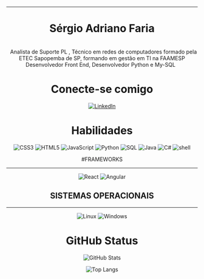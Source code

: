 <hr>
<div align =center><h1>Sérgio Adriano Faria </h1> 

<br> &nbsp;
Analista de Suporte PL , Técnico em redes de computadores formado pela ETEC Sapopemba de SP, formando em gestão em TI na FAAMESP
Desenvolvedor Front End, Desenvolvedor  Python e My-SQL &nbsp;<br>


# Conecte-se comigo

[![LinkedIn](https://img.shields.io/badge/LinkedIn-000?style=for-the-badge&logo=linkedin&logoColor=0E76A8)](https://www.linkedin.com/in/sergio-adriao-faria-7968082b/)

# Habilidades
![CSS3](https://img.shields.io/badge/css3-%231572B6.svg?style=for-the-badge&logo=css3&logoColor=white)
![HTML5](https://img.shields.io/badge/html5-%23E34F26.svg?style=for-the-badge&logo=html5&logoColor=white) 
![JavaScript](https://img.shields.io/badge/javascript-%23323330.svg?style=for-the-badge&logo=javascript&logoColor=%23F7DF1E) 
![Python](https://img.shields.io/badge/python-3670A0?style=for-the-badge&logo=python&logoColor=ffdd54)
![SQL](https://img.shields.io/badge/sql-black?style=for-the-badge&logo=mysql)
![Java](https://img.shields.io/badge/java-%23ED8B00.svg?style=for-the-badge&logo=openjdk&logoColor=white)
![C#](https://img.shields.io/badge/c%23-%23239120.svg?style=for-the-badge&logo=c-sharp&logoColor=white) 
![shell](https://camo.githubusercontent.com/8756ea97fd5b4ea7c5e15baff4c45a6db53272515a3ad8529b219325762d86b6/68747470733a2f2f696d672e736869656c64732e696f2f62616467652f5368656c6c7363726970742d6465646564653f7374796c653d666f722d7468652d6261646765266c6f676f3d7368656c6c736372697074266c6f676f436f6c6f723d7768697465)

#FRAMEWORKS
<hr>

![React](https://img.shields.io/badge/react-black?style=for-the-badge&logo=react)
![Angular](https://img.shields.io/badge/Angular-black?style=for-the-badge&logo=angular&logoColor=white)



## SISTEMAS OPERACIONAIS
<hr>

![Linux](https://img.shields.io/badge/linux-black?style=for-the-badge&logo=Linux)
![Windows](https://img.shields.io/badge/Windows-black?style=for-the-badge&logo=Windows)





# GitHub Status
![GitHub Stats](https://github-readme-stats.vercel.app/api?username=sergiodeveloper12&count_privete=true)


![Top Langs](https://github-readme-stats-git-masterrstaa-rickstaa.vercel.app/api/top-langs/?username=sergiodeveloper12&bg_color=000&border_color=30A3DC&title_color=E94D5F&text_color=FFF) <br>







 
  
